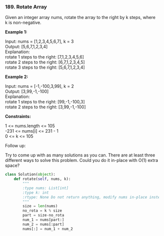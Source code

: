 ### 189. Rotate Array

Given an integer array nums, rotate the array to the right by k steps, where k is non-negative.

**Example 1:**

Input: nums = [1,2,3,4,5,6,7], k = 3  
Output: [5,6,7,1,2,3,4]  
Explanation:  
rotate 1 steps to the right: [7,1,2,3,4,5,6]  
rotate 2 steps to the right: [6,7,1,2,3,4,5]  
rotate 3 steps to the right: [5,6,7,1,2,3,4]  

**Example 2:**

Input: nums = [-1,-100,3,99], k = 2  
Output: [3,99,-1,-100]  
Explanation:   
rotate 1 steps to the right: [99,-1,-100,3]  
rotate 2 steps to the right: [3,99,-1,-100]  
 

**Constraints:**

1 <= nums.length <= 105  
-231 <= nums[i] <= 231 - 1  
0 <= k <= 105  
 

Follow up:

Try to come up with as many solutions as you can. There are at least three different ways to solve this problem.
Could you do it in-place with O(1) extra space?

```python
class Solution(object):
    def rotate(self, nums, k):
        """
        :type nums: List[int]
        :type k: int
        :rtype: None Do not return anything, modify nums in-place instead.
        """
        size = len(nums)
        no_rota = k % size
        part = size-no_rota
        num_1 = nums[part:]
        num_2 = nums[:part]
        nums[:] = num_1 + num_2
```